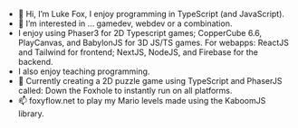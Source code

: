 - 👋 Hi, I’m Luke Fox, I enjoy programming in TypeScript (and JavaScript).
- 👀 I’m interested in ...  gamedev, webdev or a combination.
- I enjoy using Phaser3 for 2D Typescript games; CopperCube 6.6, PlayCanvas, and BabylonJS for 3D JS/TS games. For webapps: ReactJS and Tailwind for frontend; NextJS, NodeJS, and Firebase for the backend.
-  I also enjoy teaching programming.
- 💞️ Currently creating a 2D puzzle game using TypeScript and PhaserJS called: Down the Foxhole to instantly run on all platforms. 
- 📫 foxyflow.net to play my Mario levels made using the KaboomJS library.

<!---
foxyflow/foxyflow is a ✨ special ✨ repository because its `README.md` (this file) appears on your GitHub profile.
You can click the Preview link to take a look at your changes.
--->
